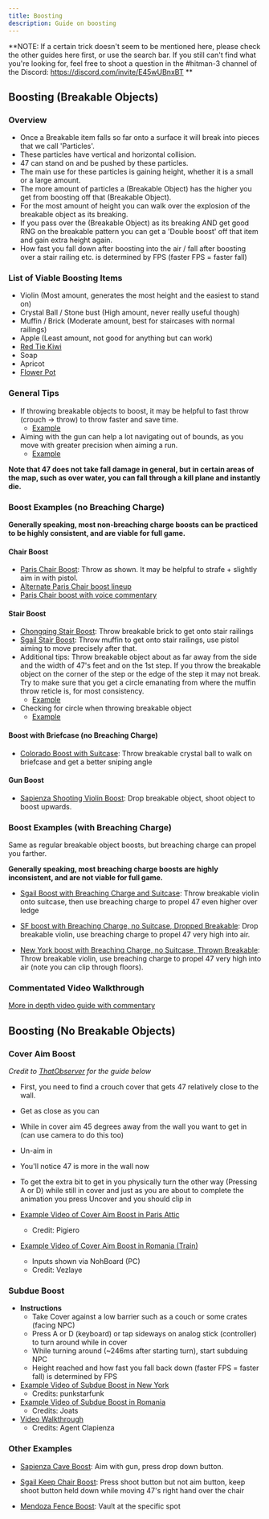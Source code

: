 ```yaml
---
title: Boosting
description: Guide on boosting
---
```


**NOTE: If a certain trick doesn't seem to be mentioned here, please check the other guides here first, or use the search bar.
If you still can't find what you're looking for, feel free to shoot a question in the #hitman-3 channel of the Discord: https://discord.com/invite/E45wUBnxBT
**

## Boosting (Breakable Objects)

### Overview

- Once a Breakable item falls so far onto a surface it will break into pieces that we call 'Particles'.
- These particles have vertical and horizontal collision.
- 47 can stand on and be pushed by these particles.
- The main use for these particles is gaining height, whether it is a small or a large amount.
- The more amount of particles a (Breakable Object) has the higher you get from boosting off that (Breakable Object).
- For the most amount of height you can walk over the explosion of the breakable object as its breaking.
- If you pass over the (Breakable Object) as its breaking AND get good RNG on the breakable pattern you can get a 'Double boost' off that item and gain extra height again.
- How fast you fall down after boosting into the air / fall after boosting over a stair railing etc. is determined by FPS (faster FPS = faster fall)

### List of Viable Boosting Items

- Violin (Most amount, generates the most height and the easiest to stand on)
- Crystal Ball / Stone bust (High amount, never really useful though)
- Muffin / Brick (Moderate amount, best for staircases with normal railings)
- Apple (Least amount, not good for anything but can work)
- [Red Tie Kiwi](https://youtu.be/Ea3vtYhKWOo)
- Soap
- Apricot
- [Flower Pot](https://youtu.be/04kyQ6mahsY?t=1)

### General Tips

- If throwing breakable objects to boost, it may be helpful to fast throw (crouch -> throw) to throw faster and save time.
  - [Example](https://youtu.be/syuwT2Ce01M?t=61)
- Aiming with the gun can help a lot navigating out of bounds, as you move with greater precision when aiming a run.
  - [Example](https://youtu.be/3LJ_Bffotwg?t=610)

**Note that 47 does not take fall damage in general, but in certain areas of the map, such as over water, you can fall through a kill plane and instantly die.**

### Boost Examples (no Breaching Charge)

**Generally speaking, most non-breaching charge boosts can be practiced to be highly consistent, and are viable for full game.**

#### Chair Boost

- [Paris Chair Boost](https://youtu.be/oNCi8t4rjtM?t=57): Throw as shown. It may be helpful to strafe + slightly aim in with pistol.
- [Alternate Paris Chair boost lineup](https://youtu.be/YGpj9JLgmyA?t=61)
- [Paris Chair boost with voice commentary](https://youtu.be/cGU9Kj1KTlE?t=144)

#### Stair Boost

- [Chongqing Stair Boost](https://youtu.be/dh8IuU2kTho?t=33): Throw breakable brick to get onto stair railings
- [Sgail Stair Boost](https://youtu.be/3LJ_Bffotwg?t=610): Throw muffin to get onto stair railings, use pistol aiming to move precisely after that.
- Additional tips: Throw breakable object about as far away from the side and the width of 47's feet and on the 1st step. If you throw the breakable object on the corner of the step or the edge of the step it may not break. Try to make sure that you get a circle emanating from where the muffin throw reticle is, for most consistency.
  - [Example](https://i.ibb.co/vPgJqC2/throwexample.png)
- Checking for circle when throwing breakable object
  - [Example](https://youtu.be/1JA3QvBl9b8?t=1)

#### Boost with Briefcase (no Breaching Charge)

- [Colorado Boost with Suitcase](https://youtu.be/264oMY9Ys34?t=60): Throw breakable crystal ball to walk on briefcase and get a better sniping angle

#### Gun Boost

- [Sapienza Shooting Violin Boost](https://youtu.be/4FTHkqCRAWU?t=9): Drop breakable object, shoot object to boost upwards.

### Boost Examples (with Breaching Charge)

Same as regular breakable object boosts, but breaching charge can propel you farther.

**Generally speaking, most breaching charge boosts are highly inconsistent, and are not viable for full game.**

- [Sgail Boost with Breaching Charge and Suitcase](https://youtu.be/LtnYqLLBPvs?t=3): Throw breakable violin onto suitcase, then use breaching charge to propel 47 even higher over ledge

- [SF boost with Breaching Charge, no Suitcase, Dropped Breakable](https://youtu.be/0uC-qfsMTpk): Drop breakable violin, use breaching charge to propel 47 very high into air.

- [New York boost with Breaching Charge, no Suitcase, Thrown Breakable](https://youtu.be/5ukFPboydIY?t=28): Throw breakable violin, use breaching charge to propel 47 very high into air (note you can clip through floors).

### Commentated Video Walkthrough

[More in depth video guide with commentary](https://youtu.be/J74iidO5cCg)

## Boosting (No Breakable Objects)

### Cover Aim Boost

_Credit to [ThatObserver](https://www.speedrun.com/users/ThatObserver) for the guide below_

- First, you need to find a crouch cover that gets 47 relatively close to the wall.
- Get as close as you can
- While in cover aim 45 degrees away from the wall you want to get in (can use camera to do this too)
- Un-aim in
- You'll notice 47 is more in the wall now
- To get the extra bit to get in you physically turn the other way (Pressing A or D) while still in cover and just as you are about to complete the animation you press Uncover and you should clip in

- [Example Video of Cover Aim Boost in Paris Attic](https://youtu.be/MoJ1c3FHkxk?t=39)
  - Credit: Pigiero
- [Example Video of Cover Aim Boost in Romania (Train)](https://youtu.be/RlXAD0qRb2k?t=30)
  - Inputs shown via NohBoard (PC)
  - Credit: Vezlaye

### Subdue Boost

- **Instructions**
  - Take Cover against a low barrier such as a couch or some crates (facing NPC)
  - Press A or D (keyboard) or tap sideways on analog stick (controller) to turn around while in cover
  - While turning around (~246ms after starting turn), start subduing NPC
  - Height reached and how fast you fall back down (faster FPS = faster fall) is determined by FPS
- [Example Video of Subdue Boost in New York](https://youtu.be/g9VWeXQGABE?t=35)
  - Credits: punkstarfunk
- [Example Video of Subdue Boost in Romania](https://youtu.be/j5niaAMR0F0?t=84)
  - Credits: Joats
- [Video Walkthrough](https://youtu.be/SrAZIVT17VY)
  - Credits: Agent Clapienza

### Other Examples

- [Sapienza Cave Boost](https://youtu.be/3r5OiAXVCjA?t=116): Aim with gun, press drop down button.

- [Sgail Keep Chair Boost](https://youtu.be/nuZLp3QBqjo?t=12): Press shoot button but not aim button, keep shoot button held down while moving 47's right hand over the chair

- [Mendoza Fence Boost](https://youtu.be/qVD5w8apLL4?t=39): Vault at the specific spot
